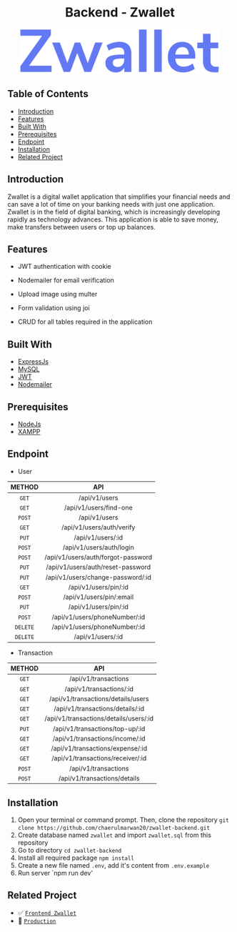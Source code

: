 <h1 align="center">Backend - Zwallet</h1>
<p align="center">
  <a href="https://booking-tickitz-film.netlify.app/" target="_blank"><img src="./images/Zwallet.png" width="450" alt="Zwallet" border="0" /></a>
</p>

## Table of Contents

- [Introduction](#introduction)
- [Features](#features)
- [Built With](#built-with)
- [Prerequisites](#prerequisites)
- [Endpoint](#endpoint)
- [Installation](#installation)
- [Related Project](#related-project)

## Introduction

Zwallet is a digital wallet application that simplifies your financial needs and can save a lot of time on your banking needs with just one application. Zwallet is in the field of digital banking, which is increasingly developing rapidly as technology advances. This application is able to save money, make transfers between users or top up balances.

## Features

- JWT authentication with cookie

- Nodemailer for email verification

- Upload image using multer

- Form validation using joi

- CRUD for all tables required in the application

## Built With

- [ExpressJs](https://expressjs.com/)
- [MySQL](https://www.mysql.com/)
- [JWT](https://jwt.io/)
- [Nodemailer](https://nodemailer.com/)

## Prerequisites

- [NodeJs](https://nodejs.org/en/download/)
- [XAMPP](https://www.apachefriends.org/index.html)

## Endpoint

- User

|  METHOD  |                API                 |
| :------: | :--------------------------------: |
|  `GET`   |           /api/v1/users            |
|  `GET`   |       /api/v1/users/find-one       |
|  `POST`  |           /api/v1/users            |
|  `GET`   |     /api/v1/users/auth/verify      |
|  `PUT`   |         /api/v1/users/:id          |
|  `POST`  |      /api/v1/users/auth/login      |
|  `POST`  | /api/v1/users/auth/forgot-password |
|  `PUT`   | /api/v1/users/auth/reset-password  |
|  `PUT`   | /api/v1/users/change-password/:id  |
|  `GET`   |       /api/v1/users/pin/:id        |
|  `POST`  |      /api/v1/users/pin/:email      |
|  `PUT`   |       /api/v1/users/pin/:id        |
|  `POST`  |   /api/v1/users/phoneNumber/:id    |
| `DELETE` |   /api/v1/users/phoneNumber/:id    |
| `DELETE` |         /api/v1/users/:id          |

- Transaction

| METHOD |                  API                   |
| :----: | :------------------------------------: |
| `GET`  |          /api/v1/transactions          |
| `GET`  |        /api/v1/transactions/:id        |
| `GET`  |   /api/v1/transactions/details/users   |
| `GET`  |    /api/v1/transactions/details/:id    |
| `GET`  | /api/v1/transactions/details/users/:id |
| `PUT`  |    /api/v1/transactions/top-up/:id     |
| `GET`  |    /api/v1/transactions/income/:id     |
| `GET`  |    /api/v1/transactions/expense/:id    |
| `GET`  |   /api/v1/transactions/receiver/:id    |
| `POST` |          /api/v1/transactions          |
| `POST` |      /api/v1/transactions/details      |

## Installation

1. Open your terminal or command prompt. Then, clone the repository `git clone https://github.com/chaerulmarwan20/zwallet-backend.git`
2. Create database named `zwallet` and import `zwallet.sql` from this repository
3. Go to directory `cd zwallet-backend`
4. Install all required package `npm install`
5. Create a new file named `.env`, add it's content from `.env.example`
6. Run server `npm run dev'

## Related Project

- :white_check_mark: [`Frontend Zwallet`](https://github.com/chaerulmarwan20/zwallet-frontend)
- :rocket: [`Production`](https://zwallet-banking.vercel.app/)
